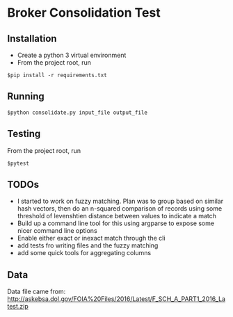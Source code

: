 # Broker Consolidation Test

## Installation
- Create a python 3 virtual environment
- From the project root, run 
```
$pip install -r requirements.txt
```

## Running 
```
$python consolidate.py input_file output_file  
```
## Testing
From the project root, run
```
$pytest
```
## TODOs
- I started to work on fuzzy matching.  Plan was to group based on similar hash vectors, then do an n-squared comparison of records using some threshold of levenshtien distance between values to indicate a match
- Build up a command line tool for this using argparse to expose some nicer command line options
- Enable either exact or inexact match through the cli
- add tests fro writing files and the fuzzy matching
- add some quick tools for aggregating columns

## Data

Data file came from:
http://askebsa.dol.gov/FOIA%20Files/2016/Latest/F_SCH_A_PART1_2016_Latest.zip